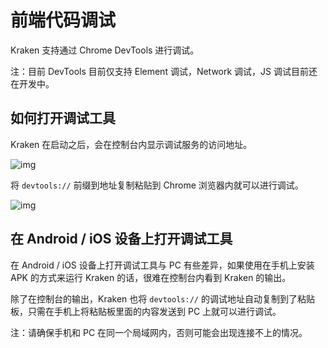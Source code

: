 # 前端代码调试

Kraken 支持通过 Chrome DevTools 进行调试。

注：目前 DevTools 目前仅支持 Element 调试，Network 调试，JS 调试目前还在开发中。

## 如何打开调试工具

Kraken 在启动之后，会在控制台内显示调试服务的访问地址。

![img](https://kraken.oss-cn-hangzhou.aliyuncs.com/images/20210323142503.jpg)

将 `devtools://` 前缀到地址复制粘贴到 Chrome 浏览器内就可以进行调试。

![img](https://kraken.oss-cn-hangzhou.aliyuncs.com/images/20210323143003.jpg)

## 在 Android / iOS 设备上打开调试工具

在 Android / iOS 设备上打开调试工具与 PC 有些差异，如果使用在手机上安装 APK 的方式来运行 Kraken 的话，很难在控制台内看到 Kraken 的输出。

除了在控制台的输出，Kraken 也将 `devtools://` 的调试地址自动复制到了粘贴板，只需在手机上将粘贴板里面的内容发送到 PC 上就可以进行调试。

注：请确保手机和 PC 在同一个局域网内，否则可能会出现连接不上的情况。
